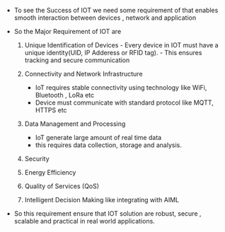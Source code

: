 - To see the Success of IOT we need some requirement of that enables smooth interaction between devices , network and application 
- So the Major Requirement of IOT are

	1. Unique Identification of Devices
		   - Every device in IOT must have a unique identity(UID, IP Adderess or RFID tag).
		   - This ensures tracking and secure communication 
		     
	2. Connectivity and Network Infrastructure 
		- IoT requires stable connectivity using technology like WiFi, Bluetooth , LoRa etc 
		- Device must communicate with standard protocol like MQTT, HTTPS etc
		  
	3. Data Management and Processing 
		- IoT generate large amount of real time data
		- this requires data collection, storage and analysis.
	
	4. Security
	5. Energy Efficiency 
	6. Quality of Services (QoS)
	7. Intelligent Decision Making like integrating with AIML 
	
-  So this requirement ensure that IOT solution are robust, secure , scalable and practical in real world applications.
